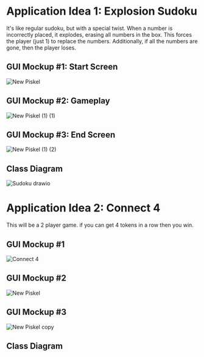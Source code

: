 # Application Idea 1: Explosion Sudoku
It's like regular sudoku, but with a special twist. When a number is incorrectly placed, it explodes, erasing all numbers in the box. This forces the player (just 1) to replace the numbers. Additionally, if all the numbers are gone, then the player loses.

## GUI Mockup #1: Start Screen
![New Piskel](https://user-images.githubusercontent.com/89100747/161114242-3ec0f67c-1d65-46e8-9338-24cc781f4f3e.png)
## GUI Mockup #2: Gameplay
![New Piskel (1) (1)](https://user-images.githubusercontent.com/89100747/163023957-94749f2f-9eff-4fbb-8ce8-09ee2f267f10.png)
## GUI Mockup #3: End Screen
![New Piskel (1) (2)](https://user-images.githubusercontent.com/89100747/163023963-0b6bdb8d-1225-42f5-86ed-4bcaf6eba7a1.png)
## Class Diagram
![Sudoku drawio](https://user-images.githubusercontent.com/89100747/163448627-602b2af2-1bda-415e-8e33-38a570749c1e.png)
# Application Idea 2: Connect 4
This will be a 2 player game. if you can get 4 tokens in a row then you win.

## GUI Mockup #1 
![Connect 4](https://user-images.githubusercontent.com/78513048/161125104-e8867c49-025f-4633-9b4b-07332c9c2a31.gif)

## GUI Mockup #2
![New Piskel](https://user-images.githubusercontent.com/78513048/161126016-8d26f093-6c43-4e7f-8be4-15cb197db705.gif)

## GUI Mockup #3
![New Piskel copy](https://user-images.githubusercontent.com/78513048/163021202-e4184ee9-4a53-49e3-9fd8-9561ff90c567.gif)

## Class Diagram
